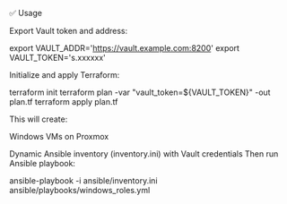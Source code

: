 ✅ Usage

Export Vault token and address:

export VAULT_ADDR='https://vault.example.com:8200'
export VAULT_TOKEN='s.xxxxxx'


Initialize and apply Terraform:

terraform init
terraform plan -var "vault_token=${VAULT_TOKEN}" -out plan.tf
terraform apply plan.tf


This will create:

Windows VMs on Proxmox

Dynamic Ansible inventory (inventory.ini) with Vault credentials
Then run Ansible playbook:

ansible-playbook -i ansible/inventory.ini ansible/playbooks/windows_roles.yml
